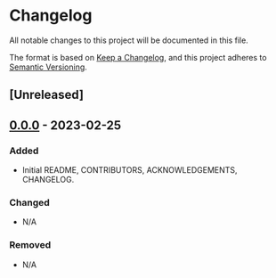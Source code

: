 # Changelog

All notable changes to this project will be documented in this file.

The format is based on [Keep a Changelog](https://keepachangelog.com/en/1.0.0/),
and this project adheres to [Semantic Versioning](https://semver.org/spec/v2.0.0.html).

## [Unreleased]

## [0.0.0] - 2023-02-25

### Added

- Initial README, CONTRIBUTORS, ACKNOWLEDGEMENTS, CHANGELOG.

### Changed

- N/A

### Removed

- N/A

[0.0.0]: https://github.com/alexhedley/Saxophone/compare/main...v0.0.0
